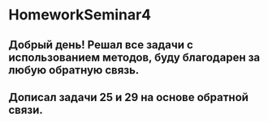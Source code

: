 # HomeworkSeminar4

## Добрый день! Решал все задачи с использованием методов, буду благодарен за любую обратную связь.
## Дописал задачи 25 и 29 на основе обратной связи.
